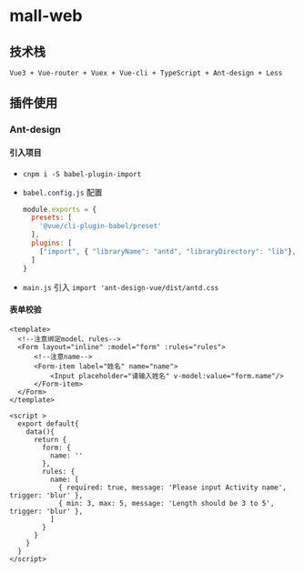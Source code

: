 # mall-web

## 技术栈

`Vue3 + Vue-router + Vuex + Vue-cli + TypeScript + Ant-design + Less`

## 插件使用

### Ant-design

#### 引入项目

- `cnpm i -S babel-plugin-import`

- `babel.config.js` 配置

  ```JavaScript
  module.exports = {
    presets: [
      '@vue/cli-plugin-babel/preset'
    ],
    plugins: [
      ["import", { "libraryName": "antd", "libraryDirectory": "lib"}, "antd"] // 注意没有style
    ]
  }
  ```

- `main.js` 引入 `import 'ant-design-vue/dist/antd.css`

#### 表单校验

```vue
<template>
  <!--注意绑定model、rules-->
  <Form layout="inline" :model="form" :rules="rules">
      <!--注意name-->
      <Form-item label="姓名" name="name">
          <Input placeholder="请输入姓名" v-model:value="form.name"/>
      </Form-item>
  </Form>
</template>

<script >
  export default{
    data(){
      return {
        form: {
          name: ''
        },
        rules: {
          name: [
            { required: true, message: 'Please input Activity name', trigger: 'blur' },
            { min: 3, max: 5, message: 'Length should be 3 to 5', trigger: 'blur' },
          ]
        }
      }
    }
  }
</script>
```
